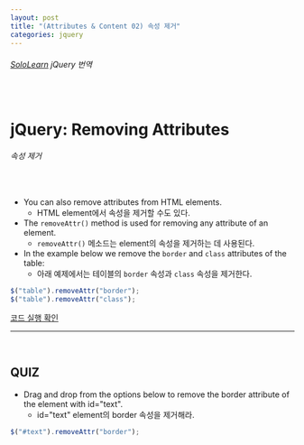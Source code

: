 ```yaml
---
layout: post
title: "(Attributes & Content 02) 속성 제거"
categories: jquery
---
```


###### [SoloLearn](https://www.sololearn.com/) jQuery 번역

<br>

# jQuery: Removing Attributes

###### 속성 제거

<br>

- You can also remove attributes from HTML elements.
  - HTML element에서 속성을 제거할 수도 있다.
- The `removeAttr()` method is used for removing any attribute of an element.
  - `removeAttr()` 메소드는 element의 속성을 제거하는 데 사용된다.
- In the example below we remove the `border` and `class` attributes of the table:
  - 아래 예제에서는 테이블의 `border` 속성과 `class` 속성을 제거한다.

```js
$("table").removeAttr("border");
$("table").removeAttr("class");
```

[코드 실행 확인](https://code.sololearn.com/1111/#js)

------

<br>

## QUIZ

- Drag and drop from the options below to remove the border attribute of the element with id="text".
  - id="text" element의 border 속성을 제거해라.

```js
$("#text").removeAttr("border");
```

<br>